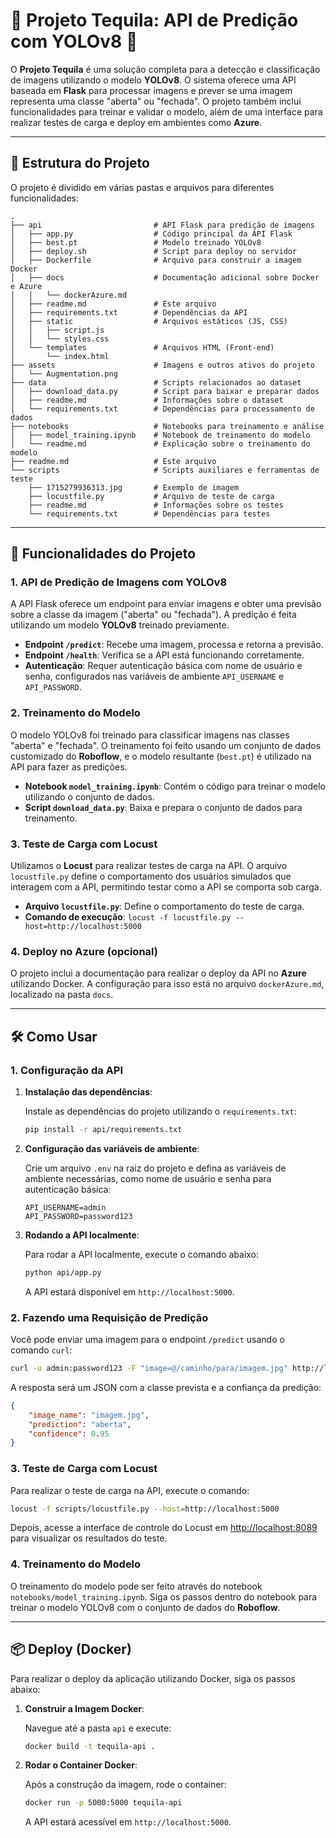 

# 🥃 Projeto Tequila: API de Predição com YOLOv8 🤖

O **Projeto Tequila** é uma solução completa para a detecção e classificação de imagens utilizando o modelo **YOLOv8**. O sistema oferece uma API baseada em **Flask** para processar imagens e prever se uma imagem representa uma classe "aberta" ou "fechada". O projeto também inclui funcionalidades para treinar e validar o modelo, além de uma interface para realizar testes de carga e deploy em ambientes como **Azure**.

---

## 📂 Estrutura do Projeto

O projeto é dividido em várias pastas e arquivos para diferentes funcionalidades:

```
.
├── api                         # API Flask para predição de imagens
│   ├── app.py                  # Código principal da API Flask
│   ├── best.pt                 # Modelo treinado YOLOv8
│   ├── deploy.sh               # Script para deploy no servidor
│   ├── Dockerfile              # Arquivo para construir a imagem Docker
│   ├── docs                    # Documentação adicional sobre Docker e Azure
│   │   └── dockerAzure.md
│   ├── readme.md               # Este arquivo
│   ├── requirements.txt        # Dependências da API
│   ├── static                  # Arquivos estáticos (JS, CSS)
│   │   ├── script.js
│   │   └── styles.css
│   └── templates               # Arquivos HTML (Front-end)
│       └── index.html
├── assets                      # Imagens e outros ativos do projeto
│   └── Augmentation.png
├── data                        # Scripts relacionados ao dataset
│   ├── download_data.py        # Script para baixar e preparar dados
│   ├── readme.md               # Informações sobre o dataset
│   └── requirements.txt        # Dependências para processamento de dados
├── notebooks                   # Notebooks para treinamento e análise
│   ├── model_training.ipynb    # Notebook de treinamento do modelo
│   └── readme.md               # Explicação sobre o treinamento do modelo
├── readme.md                   # Este arquivo
└── scripts                     # Scripts auxiliares e ferramentas de teste
    ├── 1715279936313.jpg       # Exemplo de imagem
    ├── locustfile.py           # Arquivo de teste de carga
    ├── readme.md               # Informações sobre os testes
    └── requirements.txt        # Dependências para testes
```

---

## 🚀 Funcionalidades do Projeto

### 1. **API de Predição de Imagens com YOLOv8**

A API Flask oferece um endpoint para enviar imagens e obter uma previsão sobre a classe da imagem ("aberta" ou "fechada"). A predição é feita utilizando um modelo **YOLOv8** treinado previamente.

- **Endpoint `/predict`**: Recebe uma imagem, processa e retorna a previsão.
- **Endpoint `/health`**: Verifica se a API está funcionando corretamente.
- **Autenticação**: Requer autenticação básica com nome de usuário e senha, configurados nas variáveis de ambiente `API_USERNAME` e `API_PASSWORD`.

### 2. **Treinamento do Modelo**

O modelo YOLOv8 foi treinado para classificar imagens nas classes "aberta" e "fechada". O treinamento foi feito usando um conjunto de dados customizado do **Roboflow**, e o modelo resultante (`best.pt`) é utilizado na API para fazer as predições.

- **Notebook `model_training.ipynb`**: Contém o código para treinar o modelo utilizando o conjunto de dados.
- **Script `download_data.py`**: Baixa e prepara o conjunto de dados para treinamento.

### 3. **Teste de Carga com Locust**

Utilizamos o **Locust** para realizar testes de carga na API. O arquivo `locustfile.py` define o comportamento dos usuários simulados que interagem com a API, permitindo testar como a API se comporta sob carga.

- **Arquivo `locustfile.py`**: Define o comportamento do teste de carga.
- **Comando de execução**: `locust -f locustfile.py --host=http://localhost:5000`

### 4. **Deploy no Azure (opcional)**

O projeto inclui a documentação para realizar o deploy da API no **Azure** utilizando Docker. A configuração para isso está no arquivo `dockerAzure.md`, localizado na pasta `docs`.

---

## 🛠 Como Usar

### 1. **Configuração da API**

1. **Instalação das dependências**:

   Instale as dependências do projeto utilizando o `requirements.txt`:

   ```bash
   pip install -r api/requirements.txt
   ```

2. **Configuração das variáveis de ambiente**:

   Crie um arquivo `.env` na raiz do projeto e defina as variáveis de ambiente necessárias, como nome de usuário e senha para autenticação básica:

   ```env
   API_USERNAME=admin
   API_PASSWORD=password123
   ```

3. **Rodando a API localmente**:

   Para rodar a API localmente, execute o comando abaixo:

   ```bash
   python api/app.py
   ```

   A API estará disponível em `http://localhost:5000`.

### 2. **Fazendo uma Requisição de Predição**

Você pode enviar uma imagem para o endpoint `/predict` usando o comando `curl`:

```bash
curl -u admin:password123 -F "image=@/caminho/para/imagem.jpg" http://localhost:5000/predict
```

A resposta será um JSON com a classe prevista e a confiança da predição:

```json
{
    "image_name": "imagem.jpg",
    "prediction": "aberta",
    "confidence": 0.95
}
```

### 3. **Teste de Carga com Locust**

Para realizar o teste de carga na API, execute o comando:

```bash
locust -f scripts/locustfile.py --host=http://localhost:5000
```

Depois, acesse a interface de controle do Locust em [http://localhost:8089](http://localhost:8089) para visualizar os resultados do teste.

### 4. **Treinamento do Modelo**

O treinamento do modelo pode ser feito através do notebook `notebooks/model_training.ipynb`. Siga os passos dentro do notebook para treinar o modelo YOLOv8 com o conjunto de dados do **Roboflow**.

---

## 📦 Deploy (Docker)

Para realizar o deploy da aplicação utilizando Docker, siga os passos abaixo:

1. **Construir a Imagem Docker**:

   Navegue até a pasta `api` e execute:

   ```bash
   docker build -t tequila-api .
   ```

2. **Rodar o Container Docker**:

   Após a construção da imagem, rode o container:

   ```bash
   docker run -p 5000:5000 tequila-api
   ```

   A API estará acessível em `http://localhost:5000`.


